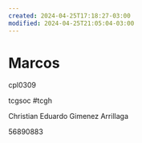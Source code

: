 ```yaml
---
created: 2024-04-25T17:18:27-03:00
modified: 2024-04-25T21:05:04-03:00
---
```


# Marcos

cpl0309

tcgsoc
#tcgh

Christian Eduardo Gimenez Arrillaga

56890883
